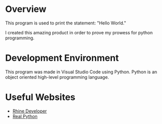 # Overview

This program is used to print the statement: "Hello World."

I created this amazing product in order to prove my prowess for python programming.

# Development Environment

This program was made in Visual Studio Code using Python.
Python is an object oriented high-level programming language.

# Useful Websites
* [Rhine Developer](https://developer.rhino3d.com/guides/rhinopython/python-statements/)
* [Real Python](https://realpython.com/python-print/)